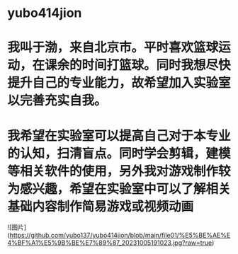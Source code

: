 # yubo414jion
# 我叫于渤，来自北京市。平时喜欢篮球运动，在课余的时间打篮球。同时我想尽快提升自己的专业能力，故希望加入实验室以完善充实自我。
# 我希望在实验室可以提高自己对于本专业的认知，扫清盲点。同时学会剪辑，建模等相关软件的使用，另外我对游戏制作较为感兴趣，希望在实验室中可以了解相关基础内容制作简易游戏或视频动画
![图片] (https://github.com/yubo137/yubo414jion/blob/main/file01/%E5%BE%AE%E4%BF%A1%E5%9B%BE%E7%89%87_20231005191023.jpg?raw=true)
